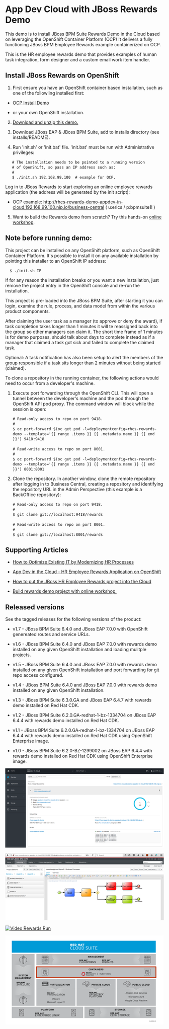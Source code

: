 App Dev Cloud with JBoss Rewards Demo
=====================================
This demo is to install JBoss BPM Suite Rewards Demo in the Cloud based on leveraging the OpenShift Container Platform (OCP)
It delivers a fully functioning JBoss BPM Employee Rewards example containerized on OCP.

This is the HR employee rewards demo that provides examples of human task integration, form designer
and a custom email work item handler.


Install JBoss Rewards on OpenShift
----------------------------------
1. First ensure you have an OpenShift container based installation, such as one of the followling installed first:

  - [OCP Install Demo](https://github.com/redhatdemocentral/ocp-install-demo)

  - or your own OpenShift installation.

2. [Download and unzip this demo.](https://github.com/redhatdemocentral/rhcs-rewards-demo/archive/master.zip)

3. Download JBoss EAP & JBoss BPM Suite, add to installs directory (see installs/README).

4. Run 'init.sh' or 'init.bat' file. 'init.bat' must be run with Administrative privileges:
```
   # The installation needs to be pointed to a running version
   # of OpenShift, so pass an IP address such as:
   #
   $ ./init.sh 192.168.99.100  # example for OCP.
```

Log in to JBoss Rewards to start exploring an online employee rewards application (the address will be generated by the init script):

  - OCP example: http://rhcs-rewards-demo-appdev-in-cloud.192.168.99.100.nip.io/business-central ( u:erics / p:bpmsuite1! )

5. Want to build the Rewards demo from scratch? Try this hands-on <a href="https://bpmworkshop.github.io/lab11.html" target="_blank">online workshop</a>.


Note before running demo:
-------------------------
This project can be installed on any OpenShift platform, such as OpenShift Container Platform.
It's possible to install it on any available installation by pointing this installer to an OpenShift IP address:
```
  $ ./init.sh IP
```

If for any reason the installation breaks or you want a new installation, just remove the project entry in the OpenShift console and re-run the installation.

This project is pre-loaded into the JBoss BPM Suite, after starting it you can login,
examine the rule, process, and data model from within the various product components.

After claiming the user task as a manager (to approve or deny the award), if task completion takes longer
than 1 minutes it will te reassigned back into the group so other managers can claim it. The short time frame
of 1 minutes is for demo purposes, should talk about days to complete instead as if a manager that claimed a
task got sick and failed to complete the claimed task.

Optional: A task notification has also been setup to alert the members of the group responsible if a task sits 
longer than 2 minutes without being started (claimed). 

To clone a repository in the running container, the following actions would need to occur from a developer's machine.

1. Execute port forwarding through the OpenShift CLI. This will open a tunnel between the developer's machine and the pod through
	 the OpenShift API pod proxy. The command window will block while the session is open:

   ```
   # Read-only access to repo on port 9418.
   #
   $ oc port-forward $(oc get pod -l=deploymentconfig=rhcs-rewards-demo --template='{{ range .items }} {{ .metadata.name }} {{ end }}') 9418:9418

   # Read-write access to repo on port 8001.
   #
   $ oc port-forward $(oc get pod -l=deploymentconfig=rhcs-rewards-demo --template='{{ range .items }} {{ .metadata.name }} {{ end }}') 8001:8001
   ```

2. Clone the repository. In another window, clone the remote repository after logging in to Business Central, creating a repository
	 and identifying the repository URL in the Admin Perspective (this example is a BackOffice repository):

   ```
   # Read-only access to repo on port 9418.
   #
   $ git clone git://localhost:9418/rewards

   # Read-write access to repo on port 8001.
   #
   $ git clone git://localhost:8001/rewards
   ```


Supporting Articles
-------------------
- [How to Optimize Existing IT by Modernizing HR Processes](http://www.schabell.org/2017/07/how-to-optimize-existing-it-modernizing-hr-processes.html)

- [App Dev in the Cloud - HR Employee Rewards Application on OpenShift](http://www.schabell.org/2017/01/appdev-in-cloud-hr-employee-rewards-app-openshift.html)

- [How to put the JBoss HR Employee Rewards project into the Cloud](http://www.schabell.org/2016/05/howto-put-jboss-hr-employee-rewards-into-cloud.html)

- [Build rewards demo project with online workshop.](http://bpmworkshop-onthe.rhcloud.com)


Released versions
-----------------
See the tagged releases for the following versions of the product:

- v1.7 - JBoss BPM Suite 6.4.0 and JBoss EAP 7.0.0 with OpenShift genereated routes and service URLs.

- v1.6 - JBoss BPM Suite 6.4.0 and JBoss EAP 7.0.0 with rewards demo installed on any given OpenShift installation and loading mulitple projects.

- v1.5 - JBoss BPM Suite 6.4.0 and JBoss EAP 7.0.0 with rewards demo installed on any given OpenShift installation and port forwarding for git repo access configured.

- v1.4 - JBoss BPM Suite 6.4.0 and JBoss EAP 7.0.0 with rewards demo installed on any given OpenShift installation.

- v1.3 - JBoss BPM Suite 6.3.0.GA and JBoss EAP 6.4.7 with rewards demo installed on Red Hat CDK.

- v1.2 - JBoss BPM Suite 6.2.0.GA-redhat-1-bz-1334704 on JBoss EAP 6.4.4 with rewards demo installed on Red Hat CDK.

- v1.1 - JBoss BPM Suite 6.2.0.GA-redhat-1-bz-1334704 on JBoss EAP 6.4.4 with rewards demo installed on Red Hat CDK using OpenShift Enterprise image.

- v1.0 - JBoss BPM Suite 6.2.0-BZ-1299002 on JBoss EAP 6.4.4 with rewards demo installed on Red Hat CDK using OpenShift Enterprise image.

![Cloud Pod](https://raw.githubusercontent.com/redhatdemocentral/rhcs-rewards-demo/master/docs/demo-images/rhcs-rewards-pod.png)

![Cloud Build](https://raw.githubusercontent.com/redhatdemocentral/rhcs-rewards-demo/master/docs/demo-images/rhcs-rewards-build.png)

[![Video Rewards Run](https://raw.githubusercontent.com/eschabell/erics-images/master/brms_bpms_workshop/image309.png)](http://vimeo.com/ericschabell/bpms-hr-employee-rewards-demo-run)

![Cloud Suite](https://raw.githubusercontent.com/redhatdemocentral/rhcs-rewards-demo/master/docs/demo-images/rhcs-arch.png)

